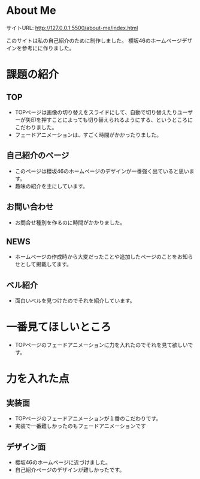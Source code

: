 # About Me 

サイトURL: http://127.0.0.1:5500/about-me/index.html


このサイトは私の自己紹介のために制作しました。
櫻坂46のホームページデザインを参考にに作りました。



# 課題の紹介

## TOP

- TOPページは画像の切り替えをスライドにして、自動で切り替えたりユーザーが矢印を押すことによっても切り替えられるようにする、というところにこだわりました。
- フェードアニメーションは、すごく時間がかかったりました。

## 自己紹介のページ

- このページは櫻坂46のホームページのデザインが一番強く出ていると思います。
- 趣味の紹介を主にしています。

## お問い合わせ

- お問合せ種別を作るのに時間がかかりました。

## NEWS

- ホームページの作成時から大変だったことや追加したページのことをお知らせとして掲載してます。

## ベル紹介

- 面白いベルを見つけたのでそれを紹介しています。

# 一番見てほしいところ

- TOPページのフェードアニメーションに力を入れたのでそれを見て欲しいです。

# 力を入れた点

## 実装面

- TOPページのフェードアニメーションが１番のこだわりです。
- 実装で一番難しかったのもフェードアニメーションです

## デザイン面

- 櫻坂46のホームページに近づけました。
- 自己紹介ページのデザインが難しかったです。
